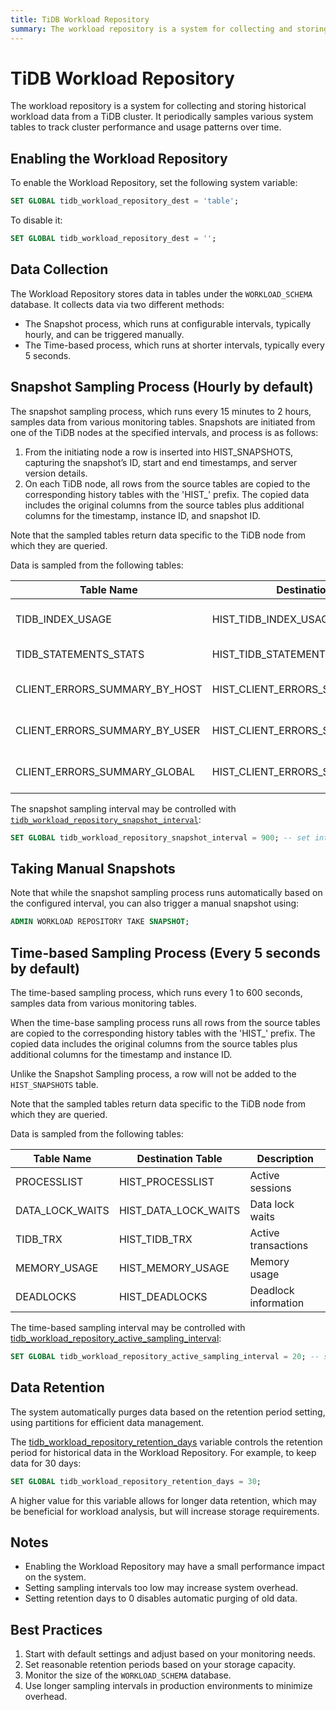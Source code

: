 ```yaml
---
title: TiDB Workload Repository
summary: The workload repository is a system for collecting and storing historical workload data from a TiDB cluster.
---
```


# TiDB Workload Repository

The workload repository is a system for collecting and storing historical workload data from a TiDB cluster. It periodically samples various system tables to track cluster performance and usage patterns over time.

## Enabling the Workload Repository

To enable the Workload Repository, set the following system variable:

```sql
SET GLOBAL tidb_workload_repository_dest = 'table';
```

To disable it:

```sql
SET GLOBAL tidb_workload_repository_dest = '';
```

## Data Collection

The Workload Repository stores data in tables under the `WORKLOAD_SCHEMA` database. It collects data via two different methods:

* The Snapshot process, which runs at configurable intervals, typically hourly, and can be triggered manually.
* The Time-based process, which runs at shorter intervals, typically every 5 seconds.

## Snapshot Sampling Process (Hourly by default)

The snapshot sampling process, which runs every 15 minutes to 2 hours, samples data from various monitoring tables. Snapshots are initiated from one of the TiDB nodes at the specified intervals, and process is as follows:

 1. From the initiating node a row is inserted into HIST_SNAPSHOTS, capturing the snapshot’s ID, start and end timestamps, and server version details.
 2. On each TiDB node, all rows from the source tables are copied to the corresponding history tables with the 'HIST_' prefix. The copied data includes the original columns from the source tables plus additional columns for the timestamp, instance ID, and snapshot ID.

Note that the sampled tables return data specific to the TiDB node from which they are queried.

Data is sampled from the following tables:

| Table Name | Destination Table | Description |
| --- | --- | --- |
| TIDB_INDEX_USAGE | HIST_TIDB_INDEX_USAGE | Index usage statistics |
| TIDB_STATEMENTS_STATS | HIST_TIDB_STATEMENTS_STATS | Statement statistics |
| CLIENT_ERRORS_SUMMARY_BY_HOST | HIST_CLIENT_ERRORS_SUMMARY_BY_HOST | Client error summaries by host |
| CLIENT_ERRORS_SUMMARY_BY_USER | HIST_CLIENT_ERRORS_SUMMARY_BY_USER | Client error summaries by user |
| CLIENT_ERRORS_SUMMARY_GLOBAL | HIST_CLIENT_ERRORS_SUMMARY_GLOBAL | Client error summaries by global |

The snapshot sampling interval may be controlled with [`tidb_workload_repository_snapshot_interval`](/system-variables.md#tidb_workload_repository_snapshot_interval):

```sql
SET GLOBAL tidb_workload_repository_snapshot_interval = 900; -- set interval to 15 minutes
```

## Taking Manual Snapshots

Note that while the snapshot sampling process runs automatically based on the configured interval, you can also trigger a manual snapshot using:

```sql
ADMIN WORKLOAD REPOSITORY TAKE SNAPSHOT;
```

## Time-based Sampling Process (Every 5 seconds by default)

The time-based sampling process, which runs every 1 to 600 seconds, samples data from various monitoring tables.

When the time-base sampling process runs all rows from the source tables are copied to the corresponding history tables with the 'HIST_' prefix. The copied data includes the original columns from the source tables plus additional columns for the timestamp and instance ID.

Unlike the Snapshot Sampling process, a row will not be added to the `HIST_SNAPSHOTS` table.

Note that the sampled tables return data specific to the TiDB node from which they are queried.

Data is sampled from the following tables:

| Table Name | Destination Table | Description |
| --- | --- | --- |
| PROCESSLIST | HIST_PROCESSLIST | Active sessions
| DATA_LOCK_WAITS | HIST_DATA_LOCK_WAITS | Data lock waits |
| TIDB_TRX | HIST_TIDB_TRX | Active transactions |
| MEMORY_USAGE | HIST_MEMORY_USAGE | Memory usage |
| DEADLOCKS | HIST_DEADLOCKS | Deadlock information |

The time-based sampling interval may be controlled with [tidb_workload_repository_active_sampling_interval](/system-variables.md#tidb_workload_repository_active_sampling_interval):

```sql
SET GLOBAL tidb_workload_repository_active_sampling_interval = 20; -- set interval to 20 seconds
```

## Data Retention

The system automatically purges data based on the retention period setting, using partitions for efficient data management.

The [tidb_workload_repository_retention_days](/system-variables.md#tidb_workload_repository_retention_days) variable controls the retention period for historical data in the Workload Repository. For example, to keep data for 30 days:

```sql
SET GLOBAL tidb_workload_repository_retention_days = 30;
```

A higher value for this variable allows for longer data retention, which may be beneficial for workload analysis, but will increase storage requirements.

## Notes

- Enabling the Workload Repository may have a small performance impact on the system.
- Setting sampling intervals too low may increase system overhead.
- Setting retention days to 0 disables automatic purging of old data.

## Best Practices

1. Start with default settings and adjust based on your monitoring needs.
2. Set reasonable retention periods based on your storage capacity.
3. Monitor the size of the `WORKLOAD_SCHEMA` database.
4. Use longer sampling intervals in production environments to minimize overhead.
